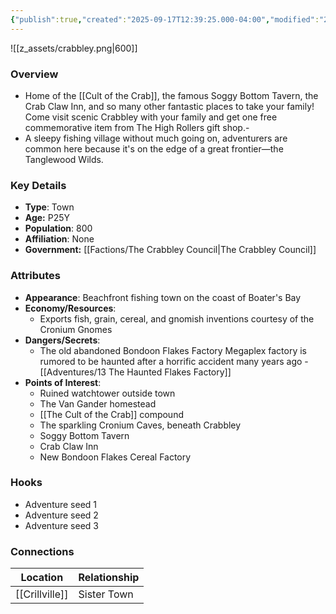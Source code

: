 ```yaml
---
{"publish":true,"created":"2025-09-17T12:39:25.000-04:00","modified":"2025-09-18T08:43:02.273-04:00","published":"2025-09-18T08:43:02.273-04:00","cssclasses":"","Type":["Town"],"Age":"25 years","Population":"800","Affiliation":["None"],"Government":"[[The Crabbley Council]]","Tags":["Coastal","Fishing"]}
---
```


![[z_assets/crabbley.png|600]]

### Overview
- Home of the [[Cult of the Crab]], the famous Soggy Bottom Tavern, the Crab Claw Inn, and so many other fantastic places to take your family!  Come visit scenic Crabbley with your family and get one free commemorative item from The High Rollers gift shop.- 
- A sleepy fishing village without much going on, adventurers are common here because it's on the edge of a great frontier—the Tanglewood Wilds.

### Key Details
- **Type**: Town
- **Age:** P25Y
- **Population**: 800
- **Affiliation**: None
- **Government:** [[Factions/The Crabbley Council\|The Crabbley Council]]

### Attributes
- **Appearance**: Beachfront fishing town on the coast of Boater's Bay
- **Economy/Resources**: 
	- Exports fish, grain, cereal, and gnomish inventions courtesy of the Cronium Gnomes
- **Dangers/Secrets**: 
	- The old abandoned Bondoon Flakes Factory Megaplex factory is rumored to be haunted after a horrific accident many years ago - [[Adventures/13 The Haunted Flakes Factory]]
- **Points of Interest**: 
	- Ruined watchtower outside town
	- The Van Gander homestead
	- [[The Cult of the Crab]] compound
	- The sparkling Cronium Caves, beneath Crabbley
	- Soggy Bottom Tavern
	- Crab Claw Inn
	- New Bondoon Flakes Cereal Factory

### Hooks
- Adventure seed 1
- Adventure seed 2
- Adventure seed 3

### Connections
| Location       | Relationship |
| -------------- | ------------ |
| [[Crillville]] | Sister Town  |
